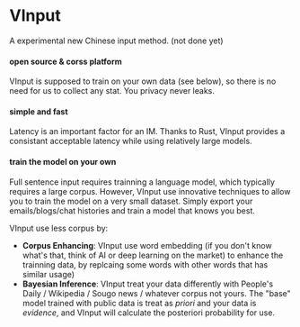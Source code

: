 VInput
======

A experimental new Chinese input method. (not done yet)

#### open source & corss platform

VInput is supposed to train on your own data (see below), so there is no need for us to collect any stat. You privacy never leaks.

#### simple and fast

Latency is an important factor for an IM. Thanks to Rust, VInput provides a consistant acceptable latency while using relatively large models.

#### train the model on your own

Full sentence input requires trainning a language model, which typically requires a large corpus. However, VInput use innovative techniques to allow you to train the model on a very small dataset. Simply export your emails/blogs/chat histories and train a model that knows you best.

VInput use less corpus by:

- **Corpus Enhancing**: VInput use word embedding (if you don't know what's that, think of AI or deep learning on the market) to enhance the trainning data, by replcaing some words with other words that has similar usage)
- **Bayesian Inference**: VInput treat your data differently with People's Daily / Wikipedia / Sougo news / whatever corpus not yours. The "base" model trained with public data is treat as *priori* and your data is *evidence*, and VInput will calculate the posteriori probability for use.
